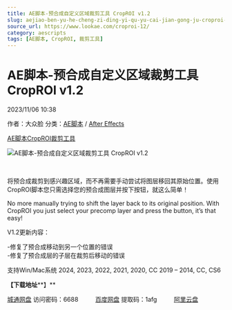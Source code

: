 ```yaml
---
title: AE脚本-预合成自定义区域裁剪工具 CropROI v1.2
slug: aejiao-ben-yu-he-cheng-zi-ding-yi-qu-yu-cai-jian-gong-ju-croproi-v1-2
source_url: https://www.lookae.com/croproi-12/
category: aescripts
tags: [AE脚本, CropROI, 裁剪工具]
---
```

# AE脚本-预合成自定义区域裁剪工具 CropROI v1.2

2023/11/06 10:38

作者：大众脸
分类：[AE脚本](https://www.lookae.com/after-effects/aescripts/) / [After Effects](https://www.lookae.com/after-effects/)

[AE脚本](https://www.lookae.com/tag/ae%e8%84%9a%e6%9c%ac/)[CropROI](https://www.lookae.com/tag/croproi/)[裁剪工具](https://www.lookae.com/tag/%e8%a3%81%e5%89%aa%e5%b7%a5%e5%85%b7/)

![AE脚本-预合成自定义区域裁剪工具 CropROI v1.2](https://www.lookae.com/wp-content/uploads/2022/11/CropROI-.jpg "AE脚本-预合成自定义区域裁剪工具 CropROI v1.2-LookAE.com")

[﻿﻿﻿](https://cloud.video.taobao.com//play/u/705956171/p/1/e/6/t/1/387414735574.mp4)

将预合成裁剪到感兴趣区域，而不再需要手动尝试将图层移回其原始位置。使用CropROI脚本您只需选择您的预合成图层并按下按钮，就这么简单！

No more manually trying to shift the layer back to its original position. With CropROI you just select your precomp layer and press the button, it’s that easy!

V1.2更新内容：

-修复了预合成移动到另一个位置的错误  
-修复了预合成层的子层在裁剪后移动的错误

支持Win/Mac系统 2024, 2023, 2022, 2021, 2020, CC 2019 – 2014, CC, CS6

**【下载地址****】**

[城通网盘](https://url70.ctfile.com/f/2827370-970678219-2c8535?p=4431) 访问密码：6688          [百度网盘](https://pan.baidu.com/s/1bzSKj6xDAbKiqrhl9TRbzg?pwd=1afg) 提取码：1afg          [阿里云盘](https://www.aliyundrive.com/s/CQWBqMn9aLa)
